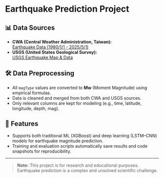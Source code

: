 # Earthquake Prediction Project

## 📊 Data Sources
- **CWA (Central Weather Administration, Taiwan):**  
  [Earthquake Data (1980/1/1 - 2025/5/1)](https://scweb.cwa.gov.tw/zh-tw/earthquake/data/)
- **USGS (United States Geological Survey):**  
  [USGS Earthquake Map & Data](https://earthquake.usgs.gov/earthquakes/map/?extent=20.43216,-241.58936&extent=26.70636,-236.37634&range=search&sort=largest&timeZone=utc&search=%7B%22name%22:%22Search%20Results%22,%22params%22:%7B%22starttime%22:%221980-04-24%2000:00:00%22,%22endtime%22:%222025-05-01%2023:59:59%22,%22maxlatitude%22:25.524,%22minlatitude%22:21.659,%22maxlongitude%22:-237.766,%22minlongitude%22:-240.205,%22minmagnitude%22:2.5,%22orderby%22:%22magnitude%22%7D%7D)

## 🛠️ Data Preprocessing
- All `magType` values are converted to **Mw** (Moment Magnitude) using empirical formulas.
- Data is cleaned and merged from both CWA and USGS sources.
- Only relevant columns are kept for modeling (e.g., time, latitude, longitude, depth, mag).

## 🚀 Features
- Supports both traditional ML (XGBoost) and deep learning (LSTM–CNN) models for earthquake magnitude prediction.
- Training and evaluation scripts automatically save results and code snapshots for reproducibility.

---

> **Note:**
> This project is for research and educational purposes. Earthquake prediction is a complex and unsolved scientific challenge.